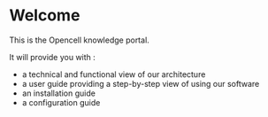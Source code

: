 # Welcome

This is the Opencell knowledge portal.

It will provide you with :

* a technical and functional view of our architecture
* a user guide providing a step-by-step view of using our software
* an installation guide
* a configuration guide
